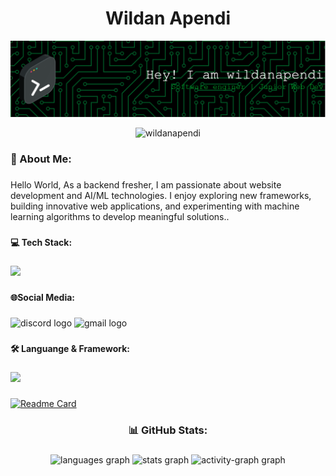 <h1 align="center">Wildan Apendi</h1>

![wildanapendi](github-image.png)
<p align="center"> <img src="https://komarev.com/ghpvc/?username=wildanapendi&label=Profile%20views&color=0e75b6&style=flat" alt="wildanapendi" /> </p>
<h3 align="left">💫 About Me:</h3>

###

<p align="left">Hello World, As a backend fresher, I am passionate about website development and AI/ML technologies. I enjoy exploring new frameworks, building innovative web applications, and experimenting with machine learning algorithms to develop meaningful solutions..</p>

###

<h4 align="left">💻 Tech Stack:</h4>

###

<p align="left">
  <a href="https://skillicons.dev">
    <img src="https://skillicons.dev/icons?i=git,github,gitlab,figma,docker,kubernetes,npm,notion" />
  </a>
</p>

###

<h4 align="left">🌐Social Media:</h4>

###

<div align="left">
  <img src="https://raw.githubusercontent.com/maurodesouza/profile-readme-generator/master/src/assets/icons/social/discord/default.svg" width="52" height="40" alt="discord logo"  />
  <img src="https://raw.githubusercontent.com/maurodesouza/profile-readme-generator/master/src/assets/icons/social/gmail/default.svg" width="52" height="40" alt="gmail logo"  />
</div>

###

<h4 align="left">🛠️ Languange & Framework:</h4>

###

<p align="left">
  <a href="https://skillicons.dev">
    <img src="https://skillicons.dev/icons?i=php,js,laravel,react,nodejs,nextjs,golang" />
  </a>
</p>

###

[![Readme Card](https://github-readme-stats.vercel.app/api/pin/?username=anuraghazra&repo=github-readme-stats)](https://github.com/anuraghazra/github-readme-stats)

###

<h3 align="center">📊 GitHub Stats:</h3>

###

<div align="center">
  <img src="https://github-readme-stats.vercel.app/api/top-langs?username=wildanapendi&locale=en&hide_title=false&layout=compact&card_width=320&langs_count=20&theme=dracula&hide_border=false&order=2" height="400" alt="languages graph" />
  <img src="https://github-readme-stats.vercel.app/api?username=wildanapendi&hide_title=false&hide_rank=false&show_icons=true&include_all_commits=true&count_private=true&disable_animations=false&theme=dracula&locale=en&hide_border=false&order=1" height="150" alt="stats graph" />
  <img src="https://github-readme-activity-graph.vercel.app/graph?username=wildanapendi&radius=16&theme=react&area=true&order=5" height="300" alt="activity-graph graph"  />
</div>

###
